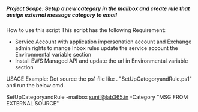 ##### Project Scope: Setup a new category in the mailbox and create rule that assign external message category to email 

How to use this script
This script has the following Requirement: 
- Service Account with application impersonation account and Exchange admin rights to mange 
Inbox rules update the service account the Environmental variable section
- Install EWS Managed API and update the url in Environmental variable section

USAGE Example:
Dot source the ps1 file like  . "SetUpCategoryandRule.ps1" and run the below cmd.

SetUpCategoryandRule -mailbox sunil@lab365.in -Category "MSG FROM EXTERNAL SOURCE"
